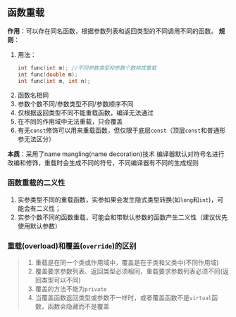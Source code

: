 ## 函数重载
**作用**：可以存在同名函数，根据参数列表和返回类型的不同调用不同的函数。
**规则**：
1. 用法：
    ```cpp
    int func(int m); //不同参数类型和参数个数构成重载
    int func(double m);
    int func(int m, int n);
    ```
2. 函数名相同
3. 参数个数不同/参数类型不同/参数顺序不同
4. 仅根据返回类型不同不能重载函数，编译无法通过
5. 在不同的作用域中无法重载，只会覆盖
6. 有无`const`修饰可以用来重载函数，但仅限于底层`const`（顶层`const`和普通形参无法区分）

**本质**：采用了name mangling(name decoration)技术
编译器默认对符号名进行改编和修饰，重载时会生成不同的符号，不同编译器有不同的生成规则

### 函数重载的二义性
1. 实参类型不同的重载函数，实参如果会发生隐式类型转换(如`long`和`int`)，可能会有二义性；
2. 实参个数不同的函数重载，可能会和带默认参数的函数产生二义性（建议优先使用默认参数）

### 重载(overload)和覆盖(`override`)的区别
> 1. 重载是在同一个类或作用域中，覆盖是在子类和父类中(不同作用域)
> 2. 覆盖要求参数列表、返回类型必须相同，重载要求参数列表必须不同(返回类型可以不同)
> 3. 覆盖的方法不能为`private`
> 4. 当覆盖函数返回类型或参数不一样时，或者覆盖函数不是`virtual`函数，函数会隐藏而不是覆盖

